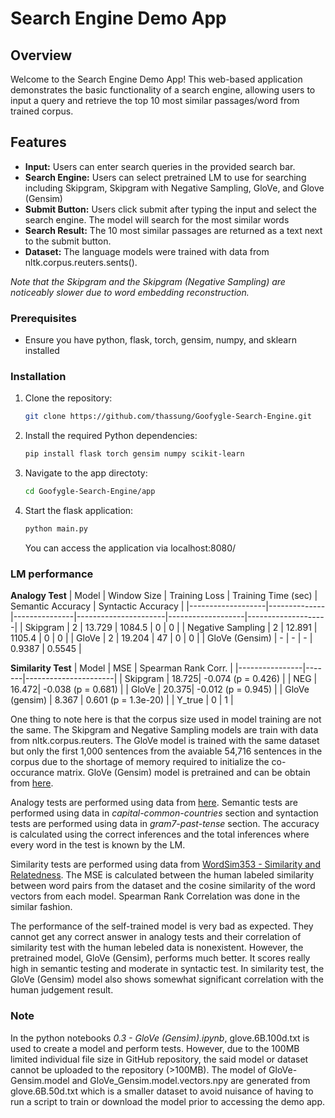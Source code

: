 # Search Engine Demo App

## Overview

Welcome to the Search Engine Demo App! This web-based application demonstrates the basic functionality of a search engine, allowing users to input a query and retrieve the top 10 most similar passages/word from trained corpus.

## Features

- **Input:** Users can enter search queries in the provided search bar.
- **Search Engine:** Users can select pretrained LM to use for searching including Skipgram, Skipgram with Negative Sampling, GloVe, and Glove (Gensim)
- **Submit Button:** Users click submit after typing the input and select the search engine. The model will search for the most similar words
- **Search Result:** The 10 most similar passages are returned as a text next to the submit button.
- **Dataset:** The language models were trained with data from nltk.corpus.reuters.sents(). 

*Note that the Skipgram and the Skipgram (Negative Sampling) are noticeably slower due to word embedding reconstruction.*

### Prerequisites

- Ensure you have python, flask, torch, gensim, numpy, and sklearn installed

### Installation

1. Clone the repository:

   ```bash
   git clone https://github.com/thassung/Goofygle-Search-Engine.git
   ```

2. Install the required Python dependencies:

   ```bash
   pip install flask torch gensim numpy scikit-learn
   ```

3. Navigate to the app directoty:
   ```bash
   cd Goofygle-Search-Engine/app
   ```

4. Start the flask application:
   ```bash
   python main.py
   ```

   You can access the application via localhost:8080/

### LM performance

__Analogy Test__
| Model             | Window Size | Training Loss | Training Time (sec) | Semantic Accuracy | Syntactic Accuracy |
|-------------------|--------------|---------------|----------------------|-------------------|--------------------|
| Skipgram          | 2            | 13.729        | 1084.5               | 0                 | 0                  |
| Negative Sampling | 2            | 12.891        | 1105.4               | 0                 | 0                  |
| GloVe             | 2            | 19.204        | 47                   | 0                 | 0                  |
| GloVe (Gensim)    | -            | -             | -                    | 0.9387            | 0.5545             |

__Similarity Test__
| Model          | MSE   | Spearman Rank Corr.  |
|----------------|-------|----------------------|
| Skipgram       | 18.725| -0.074 (p = 0.426)   |
| NEG            | 16.472| -0.038 (p = 0.681)   |
| GloVe          | 20.375| -0.012 (p = 0.945)   |
| GloVe (gensim) | 8.367 | 0.601 (p = 1.3e-20)  |
| Y_true         | 0     | 1                    |

One thing to note here is that the corpus size used in model training are not the same. The Skipgram and Negative Sampling models are train with data from nltk.corpus.reuters. The GloVe model is trained with the same dataset but only the first 1,000 sentences from the avaiable 54,716 sentences in the corpus due to the shortage of memory required to initialize the co-occurance matrix. GloVe (Gensim) model is pretrained and can be obtain from [here](https://nlp.stanford.edu/projects/glove/).

Analogy tests are performed using data from [here](https://www.fit.vutbr.cz/~imikolov/rnnlm/word-test.v1.txt). Semantic tests are performed using data in *capital-common-countries* section and syntaction tests are performed using data in *gram7-past-tense* section. The accuracy is calculated using the correct inferences and the total inferences where every word in the test is known by the LM.

Similarity tests are performed using data from [WordSim353 - Similarity and Relatedness](http://alfonseca.org/eng/research/wordsim353.html). The MSE is calculated between the human labeled similarity between word pairs from the dataset and the cosine similarity of the word vectors from each model. Spearman Rank Correlation was done in the similar fashion.

The performance of the self-trained model is very bad as expected. They cannot get any correct answer in analogy tests and their correlation of similarity test with the human lebeled data is nonexistent. However, the pretrained model, GloVe (Gensim), performs much better. It scores really high in semantic testing and moderate in syntactic test. In similarity test, the GloVe (Gensim) model also shows somewhat significant correlation with the human judgement result.

### Note

In the python notebooks *0.3 - GloVe (Gensim).ipynb*, glove.6B.100d.txt is used to create a model and perform tests. However, due to the 100MB limited individual file size in GitHub repository, the said model or dataset cannot be uploaded to the repository (>100MB). The model of GloVe-Gensim.model and GloVe_Gensim.model.vectors.npy are generated from glove.6B.50d.txt which is a smaller dataset to avoid nuisance of having to run a script to train or download the model prior to accessing the demo app.